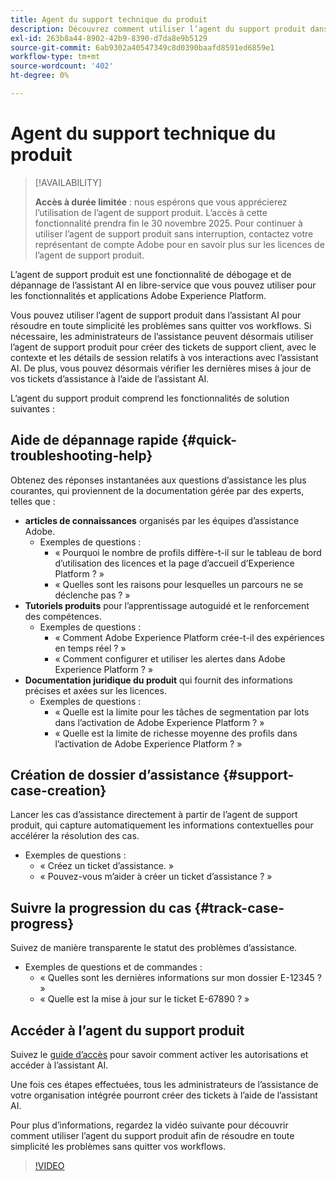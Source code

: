 ```yaml
---
title: Agent du support technique du produit
description: Découvrez comment utiliser l’agent du support produit dans l’assistant AI pour rationaliser le dépannage et le processus de classement des tickets du support client.
exl-id: 263b8a44-8902-42b9-8390-d7da8e9b5129
source-git-commit: 6ab9302a40547349c8d0390baafd8591ed6859e1
workflow-type: tm+mt
source-wordcount: '402'
ht-degree: 0%

---
```


# Agent du support technique du produit

>[!AVAILABILITY]
>
>**Accès à durée limitée** : nous espérons que vous apprécierez l’utilisation de l’agent de support produit. L’accès à cette fonctionnalité prendra fin le 30 novembre 2025. Pour continuer à utiliser l’agent de support produit sans interruption, contactez votre représentant de compte Adobe pour en savoir plus sur les licences de l’agent de support produit.

L’agent de support produit est une fonctionnalité de débogage et de dépannage de l’assistant AI en libre-service que vous pouvez utiliser pour les fonctionnalités et applications Adobe Experience Platform.

Vous pouvez utiliser l’agent de support produit dans l’assistant AI pour résoudre en toute simplicité les problèmes sans quitter vos workflows. Si nécessaire, les administrateurs de l’assistance peuvent désormais utiliser l’agent de support produit pour créer des tickets de support client, avec le contexte et les détails de session relatifs à vos interactions avec l’assistant AI. De plus, vous pouvez désormais vérifier les dernières mises à jour de vos tickets d’assistance à l’aide de l’assistant AI.

L’agent du support produit comprend les fonctionnalités de solution suivantes :

## Aide de dépannage rapide {#quick-troubleshooting-help}

Obtenez des réponses instantanées aux questions d’assistance les plus courantes, qui proviennent de la documentation gérée par des experts, telles que :

* **articles de connaissances** organisés par les équipes d’assistance Adobe.
   * Exemples de questions :
      * « Pourquoi le nombre de profils diffère-t-il sur le tableau de bord d’utilisation des licences et la page d’accueil d’Experience Platform ? »
      * « Quelles sont les raisons pour lesquelles un parcours ne se déclenche pas ? »
* **Tutoriels produits** pour l’apprentissage autoguidé et le renforcement des compétences.
   * Exemples de questions :
      * « Comment Adobe Experience Platform crée-t-il des expériences en temps réel ? »
      * « Comment configurer et utiliser les alertes dans Adobe Experience Platform ? »
* **Documentation juridique du produit** qui fournit des informations précises et axées sur les licences.
   * Exemples de questions :
      * « Quelle est la limite pour les tâches de segmentation par lots dans l’activation de Adobe Experience Platform ? »
      * « Quelle est la limite de richesse moyenne des profils dans l’activation de Adobe Experience Platform ? »

## Création de dossier d’assistance {#support-case-creation}

Lancer les cas d’assistance directement à partir de l’agent de support produit, qui capture automatiquement les informations contextuelles pour accélérer la résolution des cas.

* Exemples de questions :
   * « Créez un ticket d’assistance. »
   * « Pouvez-vous m’aider à créer un ticket d’assistance ? »

## Suivre la progression du cas {#track-case-progress}

Suivez de manière transparente le statut des problèmes d’assistance.

* Exemples de questions et de commandes :
   * « Quelles sont les dernières informations sur mon dossier E-12345 ? »
   * « Quelle est la mise à jour sur le ticket E-67890 ? »

## Accéder à l’agent du support produit

Suivez le [guide d’accès](../access.md) pour savoir comment activer les autorisations et accéder à l’assistant AI.

Une fois ces étapes effectuées, tous les administrateurs de l’assistance de votre organisation intégrée pourront créer des tickets à l’aide de l’assistant AI.

Pour plus d’informations, regardez la vidéo suivante pour découvrir comment utiliser l’agent du support produit afin de résoudre en toute simplicité les problèmes sans quitter vos workflows.

>[!VIDEO](https://video.tv.adobe.com/v/3443183?learn=on)

